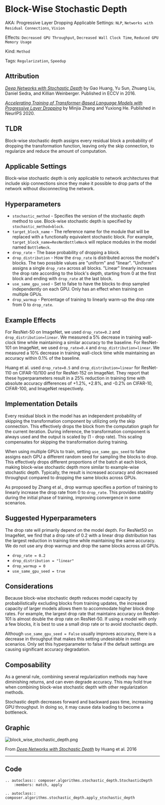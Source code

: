# Block-Wise Stochastic Depth

AKA: Progressive Layer Dropping
Applicable Settings: `NLP`, `Networks with Residual Connections`, `Vision`

Effects: `Decreased GPU Throughput`, `Decreased Wall Clock Time`, `Reduced GPU Memory Usage`

Kind: `Method`

Tags: `Regularization`, `Speedup`

## Attribution

*[Deep Networks with Stochastic Depth](https://arxiv.org/abs/1603.09382)* by Gao Huang, Yu Sun, Zhuang Liu, Daniel Sedra, and Killian Weinberger. Published in ECCV in 2016.

*[Accelerating Training of Transformer-Based Language Models with Progressive Layer Dropping](https://arxiv.org/abs/2010.13369)* by Minjia Zhang and Yuxiong He. Published in NeurIPS 2020.

## TLDR

Block-wise stochastic depth assigns every residual block a probability of dropping the transformation function, leaving only the skip connection, to regularize and reduce the amount of computation.

## Applicable Settings

Block-wise stochastic depth is only applicable to network architectures that include skip connections since they make it possible to drop parts of the network without disconnecting the network.

## Hyperparameters

- `stochastic_method` - Specifies the version of the stochastic depth method to use. Block-wise stochastic depth is specified by `stochastic_method=block`.
- `target_block_name` - The reference name for the module that will be replaced with a functionally equivalent stochastic block. For example, `target_block_name=ResNetBottleNeck` will replace modules in the model named `BottleNeck`.
- `drop_rate` - The base probability of dropping a block.
- `drop_distribution` - How the `drop_rate` is distributed across the model's blocks. The two possible values are "uniform" and "linear". "Uniform" assigns a single `drop_rate` across all blocks. "Linear" linearly increases the drop rate according to the block's depth, starting from 0 at the first block and ending with `drop_rate` at the last block.
- `use_same_gpu_seed` - Set to false to have the blocks to drop sampled independently on each GPU. Only has an effect when training on multiple GPUs.
- `drop_warmup` - Percentage of training to linearly warm-up the drop rate from 0 to `drop_rate`.

## Example Effects

For ResNet-50 on ImageNet, we used `drop_rate=0.2` and `drop_distribution=linear`. We measured a 5% decrease in training wall-clock time while maintaining a similar accuracy to the baseline. For ResNet-101 on ImageNet, we used `drop_rate=0.4` and `drop_distribution=linear`. We measured a 10% decrease in training wall-clock time while maintaining an accuracy within 0.1% of the baseline.

Huang et al. used `drop_rate=0.5` and `drop_distribution=linear` for ResNet-110 on CIFAR-10/100 and for ResNet-152 on ImageNet. They report that these hyperparameters result in a 25% reduction in training time with absolute accuracy differences of +1.2%, +2.8%, and -0.2% on CIFAR-10, CIFAR-100, and ImageNet respectively. 

## Implementation Details

Every residual block in the model has an independent probability of skipping the transformation component by utilizing only the skip connection. This effectively drops the block from the computation graph for the current iteration. During inference, the transformation component is always used and the output is scaled by (1 - drop rate). This scaling compensates for skipping the transformation during training.

When using multiple GPUs to train, setting `use_same_gpu_seed` to false assigns each GPU a different random seed for sampling the blocks to drop. This effectively drops different proportions of the batch at each block, making block-wise stochastic depth more similar to example-wise stochastic depth. Typically, the result is increased accuracy and decreased throughput compared to dropping the same blocks across GPUs.

As proposed by Zhang et al., drop warmup specifies a portion of training to linearly increase the drop rate from 0 to `drop_rate`. This provides stability during the initial phase of training, improving convergence in some scenarios.

## Suggested Hyperparameters

The drop rate will primarily depend on the model depth. For ResNet50 on ImageNet, we find that a drop rate of 0.2 with a linear drop distribution has the largest reduction in training time while maintaining the same accuracy. We do not use any drop warmup and drop the same blocks across all GPUs.

- `drop_rate = 0.2`
- `drop_distribution = "linear"`
- `drop_warmup = 0`
- `use_same_gpu_seed = true`

## Considerations

Because block-wise stochastic depth reduces model capacity by probabilistically excluding blocks from training updates, the increased capacity of larger models allows them to accommodate higher block drop rates. For example, the largest drop rate that maintains accuracy on ResNet-101 is almost double the drop rate on ResNet-50. If using a model with only a few blocks, it is best to use a small drop rate or to avoid stochastic depth.

Although `use_same_gpu_seed = False` usually improves accuracy, there is a decrease in throughput that makes this setting undesirable in most scenarios. Only set this hyperparameter to false if the default settings are causing significant accuracy degradation.

## Composability

As a general rule, combining several regularization methods may have diminishing returns, and can even degrade accuracy. This may hold true when combining block-wise stochastic depth with other regularization methods.

Stochastic depth decreases forward and backward pass time, increasing GPU throughput. In doing so, it may cause data loading to become a bottleneck.

## Graphic

![block_wise_stochastic_depth.png](https://storage.cloud.google.com/docs.mosaicml.com/images/methods/block_wise_stochastic_depth.png)

From *[Deep Networks with Stochastic Depth](https://arxiv.org/abs/1603.09382)* by Huang et al. 2016

---

## Code

```{eval-rst}
.. autoclass:: composer.algorithms.stochastic_depth.StochasticDepth
    :members: match, apply

.. autoclass:: composer.algorithms.stochastic_depth.apply_stochastic_depth

```